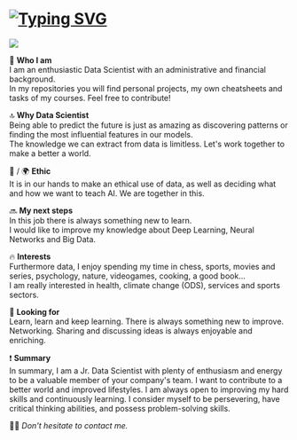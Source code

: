 # [![Typing SVG](https://readme-typing-svg.demolab.com?font=Poppins&weight=600&size=28&pause=1000&color=FCFDFF&random=false&width=600&height=100&lines=%23+%F0%9F%91%8B+Hi+there%2C+welcome+to+my+profile!+)](https://git.io/typing-svg)

![](https://komarev.com/ghpvc/?username=borch008&color=yellow)

🥸 **Who I am**  
I am an enthusiastic Data Scientist with an administrative and financial background.  
In my repositories you will find personal projects, my own cheatsheets and tasks of my courses. Feel free to contribute! 

🔝 **Why Data Scientist**  
Being able to predict the future is just as amazing as discovering patterns or finding the most influential features in our models.  
The knowledge we can extract from data is limitless. Let's work together to make a better a world.

🤖 / 🌍 **Ethic**  
It is in our hands to make an ethical use of data, as well as deciding what and how we want to teach AI. We are together in this. 

🔜 **My next steps**  
In this job there is always something new to learn.  
I would like to improve my knowledge about Deep Learning, Neural Networks and Big Data.

🔥 **Interests**  
Furthermore data, I enjoy spending my time in chess, sports, movies and series, psychology, nature, videogames, cooking, a good book...  
I am really interested in health, climate change (ODS), services and sports sectors. 

🖖 **Looking for**  
Learn, learn and keep learning. There is always something new to improve.  
Networking. Sharing and discussing ideas is always enjoyable and enriching. 

❗ **Summary**  
In summary, I am a Jr. Data Scientist with plenty of enthusiasm and energy to be a valuable member of your company's team. I want to contribute to a better world and improved lifestyles. I am always open to improving my hard skills and continuously learning. I consider myself to be persevering, have critical thinking abilities, and possess problem-solving skills. 

🙏🏻 _Don't hesitate to contact me._
<!--
**borch008/borch008** is a ✨ _special_ ✨ repository because its `README.md` (this file) appears on your GitHub profile.

Here are some ideas to get you started:

- 🔭 I’m currently working on ...
- 🌱 I’m currently learning ...
- 👯 I’m looking to collaborate on ...
- 🤔 I’m looking for help with ...
- 💬 Ask me about ...
- 📫 How to reach me: ...
- 😄 Pronouns: ...
- ⚡ Fun fact: ...
-->
